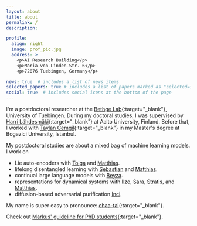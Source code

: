 ```yaml
---
layout: about
title: about
permalink: /
description: 

profile:
  align: right
  image: prof_pic.jpg
  address: >
    <p>AI Research Building</p>
    <p>Maria-von-Linden-Str. 6</p>
    <p>72076 Tuebingen, Germany</p>

news: true  # includes a list of news items
selected_papers: true # includes a list of papers marked as "selected={true}"
social: true  # includes social icons at the bottom of the page
---
```


I'm a postdoctoral researcher at the [Bethge Lab](http://bethgelab.org/){:target="\_blank"}, University of Tuebingen. During my doctoral studies, I was supervised by [Harri Lähdesmäki](https://users.ics.aalto.fi/harrila/){:target="\_blank"} at Aalto University, Finland. Before that, I worked with [Taylan Cemgil](https://www.cmpe.boun.edu.tr/~cemgil/){:target="\_blank"} in my Master's degree at Bogazici University, Istanbul. 

My postdoctoral studies are about a mixed bag of machine learning models. I work on
- Lie auto-encoders with [Tolga](https://www.imperial.ac.uk/people/t.birdal) and [Matthias](https://bethgelab.org/).
- lifelong disentangled learning with [Sebastian](https://scholar.google.com/citations?user=8vAIQXoAAAAJ&hl=en) and [Matthias](https://bethgelab.org/).
- continual large language models with [Beyza](https://cohere.for.ai/#who-we-are).
- representations for dynamical systems with [Ilze](https://scholar.google.com/citations?hl=en&user=AJIXYb0AAAAJ), [Sara](https://saramagliacane.github.io/), [Stratis](https://www.egavves.com/), and [Matthias](https://bethgelab.org/).
- diffusion-based adversarial purification [Inci](https://cmpe.boun.edu.tr/~incibaytas/).

My name is super easy to pronounce: [chaa-tai](https://forvo.com/word/%C3%A7a%C4%9Fatay/){:target="\_blank"}.

Check out [Markus' guideline for PhD students](https://users.aalto.fi/~heinom10/guidelines.html){:target="\_blank"}.
